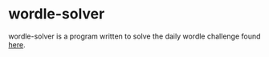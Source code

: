 # wordle-solver
wordle-solver is a program written to solve the daily wordle challenge found [here](https://www.nytimes.com/games/wordle/index.html).
